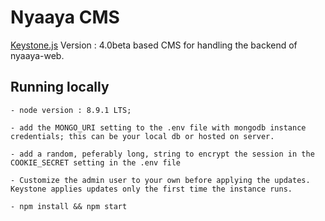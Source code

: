 # Nyaaya CMS

[Keystone.js](http://keystonejs.com) Version : 4.0beta based CMS for handling the backend of nyaaya-web. 

## Running locally

	- node version : 8.9.1 LTS;  

    - add the MONGO_URI setting to the .env file with mongodb instance credentials; this can be your local db or hosted on server. 

    - add a random, peferably long, string to encrypt the session in the COOKIE_SECRET setting in the .env file

    - Customize the admin user to your own before applying the updates. Keystone applies updates only the first time the instance runs.   

    - npm install && npm start
